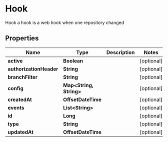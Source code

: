 

# Hook

Hook a hook is a web hook when one repository changed

## Properties

| Name | Type | Description | Notes |
|------------ | ------------- | ------------- | -------------|
|**active** | **Boolean** |  |  [optional] |
|**authorizationHeader** | **String** |  |  [optional] |
|**branchFilter** | **String** |  |  [optional] |
|**config** | **Map&lt;String, String&gt;** |  |  [optional] |
|**createdAt** | **OffsetDateTime** |  |  [optional] |
|**events** | **List&lt;String&gt;** |  |  [optional] |
|**id** | **Long** |  |  [optional] |
|**type** | **String** |  |  [optional] |
|**updatedAt** | **OffsetDateTime** |  |  [optional] |



